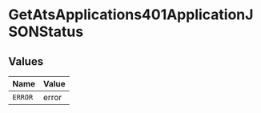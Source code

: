 # GetAtsApplications401ApplicationJSONStatus


## Values

| Name    | Value   |
| ------- | ------- |
| `ERROR` | error   |